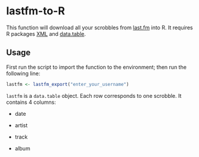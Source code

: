 # lastfm-to-R
This function will download all your scrobbles from [last.fm](https://www.last.fm/) into R. It requires R packages [XML](https://cran.r-project.org/web/packages/XML/) and [data.table](https://cran.r-project.org/web/packages/data.table/).

## Usage

First run the script to import the function to the environment; then run the following line:

```R
lastfm <- lastfm_export("enter_your_username")
```

`lastfm` is a `data.table` object. Each row corresponds to one scrobble. It contains 4 columns:

- date

- artist

- track

- album
